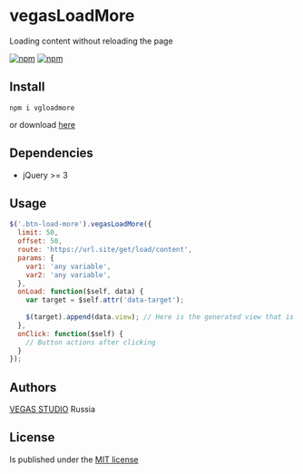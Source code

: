 # vegasLoadMore
Loading content without reloading the page

[![npm](https://img.shields.io/npm/v/vgloadmore.svg?style=flat-square&maxAge=600)](https://www.npmjs.com/package/vgloadmore) [![npm](https://img.shields.io/npm/l/vgloadmore.svg?style=flat-square)]()

## Install
```
npm i vgloadmore
```

or download [here](https://github.com/vegas-dev/vegasLoadMore/archive/master.zip)

## Dependencies
* jQuery >= 3

## Usage
```js
$('.btn-load-more').vegasLoadMore({
  limit: 50,
  offset: 50,
  route: 'https://url.site/get/load/content',
  params: {
    var1: 'any variable',
    var2: 'any variable',
  },
  onLoad: function($self, data) {
    var target = $self.attr('data-target');
    
    $(target).append(data.view); // Here is the generated view that is transferred from the server.
  },
  onClick: function($self) {
    // Button actions after clicking
  }
});
```

## Authors
[VEGAS STUDIO](https://vegas-dev.com)  Russia

## License 
Is published under the [MIT license](http://www.opensource.org/licenses/mit-license)
